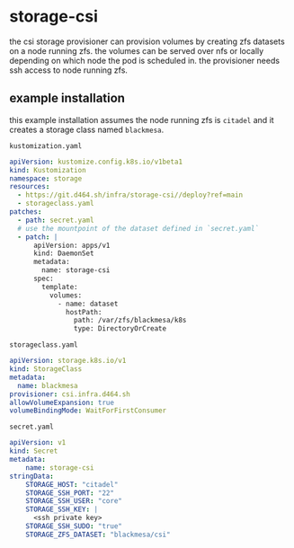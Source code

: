 # storage-csi

the csi storage provisioner can provision volumes by creating zfs datasets on a node running zfs.
the volumes can be served over nfs or locally depending on which node the pod is scheduled in.
the provisioner needs ssh access to node running zfs.

## example installation
this example installation assumes the node running zfs is `citadel` and it creates a storage class named `blackmesa`.

`kustomization.yaml`
```yaml
apiVersion: kustomize.config.k8s.io/v1beta1
kind: Kustomization
namespace: storage
resources:
  - https://git.d464.sh/infra/storage-csi//deploy?ref=main
  - storageclass.yaml
patches:
  - path: secret.yaml
  # use the mountpoint of the dataset defined in `secret.yaml`
  - patch: |
      apiVersion: apps/v1
      kind: DaemonSet
      metadata:
        name: storage-csi
      spec:
        template: 
          volumes:
            - name: dataset           
              hostPath:
                path: /var/zfs/blackmesa/k8s
                type: DirectoryOrCreate
```

`storageclass.yaml`
```yaml
apiVersion: storage.k8s.io/v1
kind: StorageClass
metadata:
  name: blackmesa
provisioner: csi.infra.d464.sh
allowVolumeExpansion: true
volumeBindingMode: WaitForFirstConsumer
```

`secret.yaml`
```yaml
apiVersion: v1
kind: Secret
metadata:
    name: storage-csi
stringData:
    STORAGE_HOST: "citadel"
    STORAGE_SSH_PORT: "22"
    STORAGE_SSH_USER: "core"
    STORAGE_SSH_KEY: |
      <ssh private key>
    STORAGE_SSH_SUDO: "true"
    STORAGE_ZFS_DATASET: "blackmesa/csi"
```
